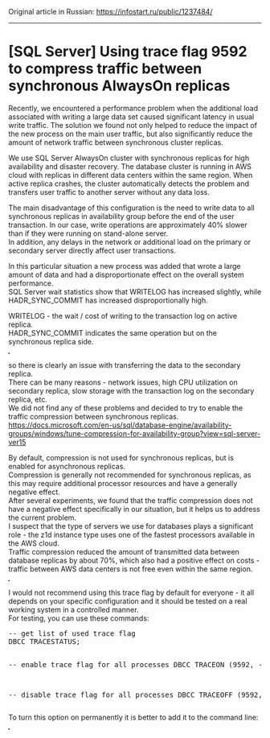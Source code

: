 <p>Original article in Russian: <a href="https://infostart.ru/public/1237484/">https://infostart.ru/public/1237484/</a></p>
<hr/>
<h1>[SQL Server] Using trace flag 9592 to compress traffic between synchronous AlwaysOn replicas</h1>
<p>
Recently, we encountered a performance problem when the additional load associated with writing a large data set caused significant latency in usual write traffic. The solution we found not only helped to reduce the impact of the new process on the main user traffic, but also significantly reduce the amount of network traffic between synchronous cluster replicas.
</p>

<p>
We use SQL Server AlwaysOn cluster with synchronous replicas for high availability and disaster recovery. The database cluster is running in AWS cloud with replicas in different data centers within the same region. When active replica crashes, the cluster automatically detects the problem and transfers user traffic to another server without any data loss.
</p>
<p>
The main disadvantage of this configuration is the need to write data to all synchronous replicas in availability group before the end of the user transaction. In our case, write operations are approximately 40% slower than if they were running on stand-alone server.<br/>
In addition, any delays in the network or additional load on the primary or secondary server directly affect user transactions.
</p>
<p>
In this particular situation a new process was added that wrote a large amount of data and had a disproportionate effect on the overall system performance.
<br/>
SQL Server wait statistics show that WRITELOG has increased slightly, while HADR_SYNC_COMMIT has increased disproportionally high.
</p>
WRITELOG - the wait / cost of writing to the transaction log on active replica.
<br/>
HADR_SYNC_COMMIT indicates the same operation but on the synchronous replica side.
</p>
<p><img style="border: 1px solid black;" src="https://github.com/alekseybochkov/publications/blob/master/trace-flag-9592/hadr-sync-commit-spikes.png?raw=true" alt=""/> </p>
<p>
so there is clearly an issue with transferring the data to the secondary replica.
<br/>
There can be many reasons - network issues, high CPU utilization on secondary replica, slow storage with the transaction log on the secondary replica, etc.
<br/>
We did not find any of these problems and decided to try to enable the traffic compression between synchronous replicas.
<br/>
<a href="https://docs.microsoft.com/en-us/sql/database-engine/availability-groups/windows/tune-compression-for-availability-group?view=sql-server-ver15">https://docs.microsoft.com/en-us/sql/database-engine/availability-groups/windows/tune-compression-for-availability-group?view=sql-server-ver15</a>
<p>
By default, compression is not used for synchronous replicas, but is enabled for asynchronous replicas.<br/>
Compression is generally not recommended for synchronous replicas, as this may require additional processor resources and have a generally negative effect.<br/>
After several experiments, we found that the traffic compression does not have a negative effect specifically in our situation, but it helps us to address the current problem.<br/>
I suspect that the type of servers we use for databases plays a significant role - the z1d instance type uses one of the fastest processors available in the AWS cloud.<br/>
Traffic compression reduced the amount of transmitted data between database replicas by about 70%, which also had a positive effect on costs - traffic between AWS data centers is not free even within the same region.
</p>
<p><img style="border: 1px solid black;" src="https://github.com/alekseybochkov/publications/blob/master/trace-flag-9592/network-traffic-secondary-node-trace-flag-9592.png?raw=true" alt=""/> </p>

<p>
I would not recommend using this trace flag by default for everyone - it all depends on your specific configuration and it should be tested on a real working system in a controlled manner.
<br/>
For testing, you can use these commands:
</p>
<pre>
-- get list of used trace flag
DBCC TRACESTATUS;

-- enable trace flag for all processes
DBCC TRACEON (9592, -1);

-- disable trace flag for all processes
DBCC TRACEOFF (9592, -1);
</pre>
<p>
To turn this option on permanently it is better to add it to the command line:
</p>
<p><img style="border: 1px solid black;" src="https://github.com/alekseybochkov/publications/blob/master/trace-flag-9592/trace-flag.png?raw=true" alt=""/> </p>